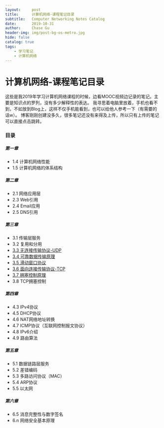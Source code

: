 ```yaml
---
layout:     post
title:      计算机网络-课程笔记目录
subtitle:   Computer Networking Notes Catalog
date:       2019-10-31
author:     Chase Gu
header-img: img/post-bg-os-metro.jpg
hide: false
catalog: true
tags:
    - 学习笔记
    - 计算机网络
---
```


# 计算机网络-课程笔记目录

这些是我2019年学习计算机网络课程的时候，边看MOOC视频边记录的笔记。主要是知识点的罗列，没有多少解释性的表达。
我寻思着电脑里放着，手机也看不到，不如放到Blog上，这样不仅手机能看到，也可以给他人参考一下（有需要的话w）。
博客刚刚创建没多久，很多笔记还没有来得及上传，所以只有上传的笔记可以直接点击跳转。



### 目录

##### 第一章

* 1.4 计算机网络性能
* 1.5 计算机网络的体系结构

##### 第二章

* 2.1 网络应用层
* 2.3 Web引用
* 2.4 Email应用
* 2.5 DNS引用

##### 第三章

* 3.1 传输层服务
* 3.2 复用和分用
* [3.3 无连接传输协议-UDP](/2019/11/06/network-udp/)
* [3.4 可靠数据传输原理](/2019/11/06/network-rdt/)
* [3.5 滑动窗口协议](/2019/12/16/network-sliding-window-protocol/)
* [3.6 面向连接传输协议-TCP](/2019/12/17/network-tcp/)
* [3.7 拥塞控制原理](/2019/12/18/network-congestion-control/)
* 3.8 TCP拥塞控制

##### 第四章

* 4.3 IPv4协议
* 4.5 DHCP协议
* 4.6 NAT网络地址转换
* 4.7 ICMP协议（互联网控制报文协议）
* 4.8 IPv6介绍
* 4.9 路由算法

##### 第五章

* 5.1 数据链路层服务
* 5.2 差错编码
* 5.3 多路访问协议（MAC）
* 5.4 ARP协议
* 5.5 以太网

##### 第六章

* 6.5 消息完整性与数字签名
* 6.n 网络安全基本原理